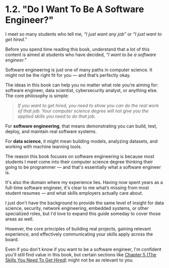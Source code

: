 # 1.2. "Do I Want To Be A Software Engineer?"

I meet so many students who tell me, _“I just want any job”_ or _“I just want to get hired.”_

Before you spend time reading this book, understand that a lot of this content is aimed at students who have decided, _“I want to be a software engineer.”_

Software engineering is just one of many paths in computer science. It might not be the right fit for you — and that’s perfectly okay.

The ideas in this book can help you no matter what role you’re aiming for: software engineer, data scientist, cybersecurity analyst, or anything else. The core philosophy is simple:

> _If you want to get hired, you need to show you can do the real work of that job. Your computer science degree will not give you the applied skills you need to do that job._

For **software engineering**, that means demonstrating you can build, test, deploy, and maintain real software systems.

For **data science**, it might mean building models, analyzing datasets, and working with machine learning tools.

The reason this book focuses on software engineering is because most students I meet come into their computer science degree thinking their going to be programmer — and that's essentially what a software engineer is.

It's also the domain where my experience lies. Having now spent years as a full-time software engineer, it's clear to me what’s missing from most student resumes — and what skills employers actually care about.

I just don't have the background to provide the same level of insight for data science, security, network engineering, embedded systems, or other specialized roles, but I'd love to expand this guide someday to cover those areas as well.

However, the core principles of building real projects, gaining relevant experience, and effectively communicating your skills apply across the board.

Even if you don't know if you want to be a software engineer, I'm confident you'll still find value in this book, but certain sections like [Chapter 5 (The Skills You Need To Get Hired)](../5-technical-skill-roadmap/index.md) might not be as relevant to you.
